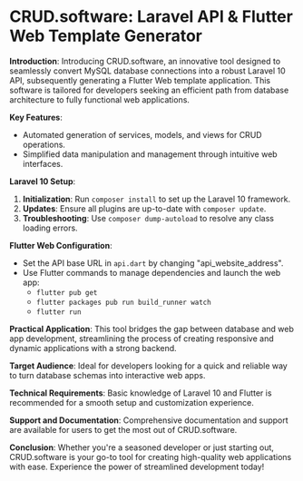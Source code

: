 
# CRUD.software: Laravel API & Flutter Web Template Generator

**Introduction**: 
Introducing CRUD.software, an innovative tool designed to seamlessly convert MySQL database connections into a robust Laravel 10 API, subsequently generating a Flutter Web template application. This software is tailored for developers seeking an efficient path from database architecture to fully functional web applications.

**Key Features**:
- Automated generation of services, models, and views for CRUD operations.
- Simplified data manipulation and management through intuitive web interfaces.

**Laravel 10 Setup**:
1. **Initialization**: Run `composer install` to set up the Laravel 10 framework.
2. **Updates**: Ensure all plugins are up-to-date with `composer update`.
3. **Troubleshooting**: Use `composer dump-autoload` to resolve any class loading errors.

**Flutter Web Configuration**:
- Set the API base URL in `api.dart` by changing "api_website_address".
- Use Flutter commands to manage dependencies and launch the web app:
   - `flutter pub get`
   - `flutter packages pub run build_runner watch`
   - `flutter run`

**Practical Application**: 
This tool bridges the gap between database and web app development, streamlining the process of creating responsive and dynamic applications with a strong backend.

**Target Audience**: 
Ideal for developers looking for a quick and reliable way to turn database schemas into interactive web apps.

**Technical Requirements**: 
Basic knowledge of Laravel 10 and Flutter is recommended for a smooth setup and customization experience.

**Support and Documentation**: 
Comprehensive documentation and support are available for users to get the most out of CRUD.software.

**Conclusion**: 
Whether you're a seasoned developer or just starting out, CRUD.software is your go-to tool for creating high-quality web applications with ease. Experience the power of streamlined development today!
